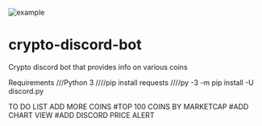 ![example](https://user-images.githubusercontent.com/36686123/118430856-0719fc00-b6a3-11eb-97ca-0c0b149306f0.JPG)
# crypto-discord-bot
Crypto discord bot that provides info on various coins 

Requirements 
///Python 3
////pip install requests
////py -3 -m pip install -U discord.py

TO DO LIST ADD MORE COINS
#TOP 100 COINS BY MARKETCAP
#ADD CHART VIEW
#ADD DISCORD PRICE ALERT
